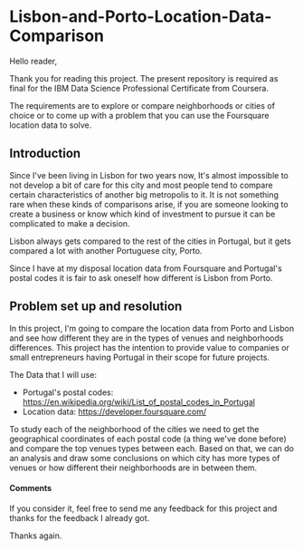 # Lisbon-and-Porto-Location-Data-Comparison

Hello reader,

Thank you for reading this project. The present repository is required as final for the IBM Data Science Professional Certificate from Coursera.

The requirements are to explore or compare neighborhoods or cities of choice or to come up with a problem that you can use the Foursquare location data to solve.

## Introduction

Since I've been living in Lisbon for two years now, It's almost impossible to not develop a bit of care for this city and most people tend to compare certain characteristics of another big metropolis to it. It is not something rare when these kinds of comparisons arise, if you are someone looking to create a business or know which kind of investment to pursue it can be complicated to make a decision.

Lisbon always gets compared to the rest of the cities in Portugal, but it gets compared a lot with another Portuguese city, Porto.

Since I have at my disposal location data from Foursquare and Portugal's postal codes it is fair to ask oneself how different is Lisbon from Porto.

## Problem set up and resolution

In this project, I'm going to compare the location data from Porto and Lisbon and see how different they are in the types of venues and neighborhoods differences. This project has the intention to provide value to companies or small entrepreneurs having Portugal in their scope for future projects.

The Data that I will use:
  * Portugal's postal codes: https://en.wikipedia.org/wiki/List_of_postal_codes_in_Portugal
  * Location data: https://developer.foursquare.com/

To study each of the neighborhood of the cities we need to get the geographical coordinates of each postal code (a thing we've done before) and compare the top venues types between each. Based on that, we can do an analysis and draw some conclusions on which city has more types of venues or how different their neighborhoods are in between them.

#### Comments
If you consider it, feel free to send me any feedback for this project and thanks for the feedback I already got.

Thanks again.
